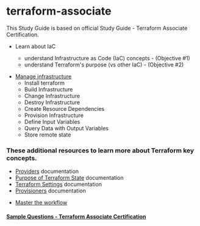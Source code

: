 # terraform-associate

This Study Guide is based on official Study Guide - Terraform Associate Certification.

- Learn about IaC

  - understand Infrastructure as Code (IaC) concepts - (Objective #1)
  - understand Terraform's purpose (vs other IaC) - (Objective #2)

* [Manage infrastructure](https://github.com/saurabh3460/terraform-associate/tree/master/Manage%20infrastructure)
  - Install terraform
  - Build Infrastructure
  - Change Infrastructure
  - Destroy Infrastructure
  - Create Resource Dependencies
  - Provision Infrastructure
  - Define Input Variables
  - Query Data with Output Variables
  - Store remote state

### These additional resources to learn more about Terraform key concepts.

- [Providers](https://www.terraform.io/docs/configuration/providers.html) documentation
- [Purpose of Terraform State](https://www.terraform.io/docs/state/purpose.html) documentation
- [Terraform Settings](https://www.terraform.io/docs/configuration/terraform.html) documentation
- [Provisioners](https://www.terraform.io/docs/provisioners/#provisioners-are-a-last-resort) documentation

* [Master the workflow]()

#### [Sample Questions - Terraform Associate Certification](https://learn.hashicorp.com/terraform/certification/terraform-associate-sample-questions)
